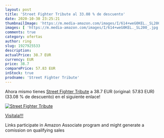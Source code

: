 ```yaml
---
layout: post
title: 'Street Fighter Tribute al 33.08 % de descuento'
date: 2020-10-30 23:25:21
thumbnailImage: 'https://m.media-amazon.com/images/I/614+weG0KEL._SL200_.jpg'
images: [ 'https://m.media-amazon.com/images/I/614+weG0KEL._SL200_.jpg' ]
comments: true
category: ofertas
author: ring
slug: 1927925533
description:
actualPrice: 38.7 EUR
currency: EUR
price: 38.7
comparePrice: 57.83 EUR
inStock: true
prodname: 'Street Fighter Tribute'
---
```


Ahora mismo tienes [Street Fighter Tribute](https://www.amazon.es/dp/1927925533/?tag=tolees-21) a 38.7 EUR (original: 57.83 EUR) (33.08 %  de descuento) en el siguiente enlace!

[![Street Fighter Tribute](https://m.media-amazon.com/images/I/614+weG0KEL._SL200_.jpg)](https://www.amazon.es/dp/1927925533/?tag=tolees-21)

[Visítala!!!](https://www.amazon.es/dp/1927925533/?tag=tolees-21)

Links participate in Amazon Associate program and might generate a comission on qualifying sales
